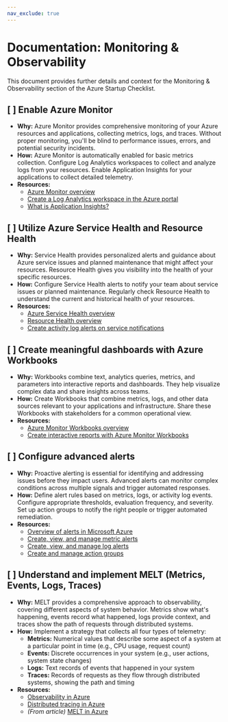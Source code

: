 ```yaml
---
nav_exclude: true
---
```


# Documentation: Monitoring & Observability

This document provides further details and context for the Monitoring & Observability section of the Azure Startup Checklist.

## [ ] Enable Azure Monitor

*   **Why:** Azure Monitor provides comprehensive monitoring of your Azure resources and applications, collecting metrics, logs, and traces. Without proper monitoring, you'll be blind to performance issues, errors, and potential security incidents.
*   **How:** Azure Monitor is automatically enabled for basic metrics collection. Configure Log Analytics workspaces to collect and analyze logs from your resources. Enable Application Insights for your applications to collect detailed telemetry.
*   **Resources:**
    *   [Azure Monitor overview](https://learn.microsoft.com/en-us/azure/azure-monitor/overview)
    *   [Create a Log Analytics workspace in the Azure portal](https://learn.microsoft.com/en-us/azure/azure-monitor/logs/quick-create-workspace)
    *   [What is Application Insights?](https://learn.microsoft.com/en-us/azure/azure-monitor/app/app-insights-overview)

## [ ] Utilize Azure Service Health and Resource Health

*   **Why:** Service Health provides personalized alerts and guidance about Azure service issues and planned maintenance that might affect your resources. Resource Health gives you visibility into the health of your specific resources.
*   **How:** Configure Service Health alerts to notify your team about service issues or planned maintenance. Regularly check Resource Health to understand the current and historical health of your resources.
*   **Resources:**
    *   [Azure Service Health overview](https://learn.microsoft.com/en-us/azure/service-health/service-health-overview)
    *   [Resource Health overview](https://learn.microsoft.com/en-us/azure/service-health/resource-health-overview)
    *   [Create activity log alerts on service notifications](https://learn.microsoft.com/en-us/azure/service-health/alerts-activity-log-service-notifications)

## [ ] Create meaningful dashboards with Azure Workbooks

*   **Why:** Workbooks combine text, analytics queries, metrics, and parameters into interactive reports and dashboards. They help visualize complex data and share insights across teams.
*   **How:** Create Workbooks that combine metrics, logs, and other data sources relevant to your applications and infrastructure. Share these Workbooks with stakeholders for a common operational view.
*   **Resources:**
    *   [Azure Monitor Workbooks overview](https://learn.microsoft.com/en-us/azure/azure-monitor/visualize/workbooks-overview)
    *   [Create interactive reports with Azure Monitor Workbooks](https://learn.microsoft.com/en-us/azure/azure-monitor/visualize/workbooks-create-workbook)

## [ ] Configure advanced alerts

*   **Why:** Proactive alerting is essential for identifying and addressing issues before they impact users. Advanced alerts can monitor complex conditions across multiple signals and trigger automated responses.
*   **How:** Define alert rules based on metrics, logs, or activity log events. Configure appropriate thresholds, evaluation frequency, and severity. Set up action groups to notify the right people or trigger automated remediation.
*   **Resources:**
    *   [Overview of alerts in Microsoft Azure](https://learn.microsoft.com/en-us/azure/azure-monitor/alerts/alerts-overview)
    *   [Create, view, and manage metric alerts](https://learn.microsoft.com/en-us/azure/azure-monitor/alerts/alerts-metric)
    *   [Create, view, and manage log alerts](https://learn.microsoft.com/en-us/azure/azure-monitor/alerts/alerts-log)
    *   [Create and manage action groups](https://learn.microsoft.com/en-us/azure/azure-monitor/alerts/action-groups)

## [ ] Understand and implement MELT (Metrics, Events, Logs, Traces)

*   **Why:** MELT provides a comprehensive approach to observability, covering different aspects of system behavior. Metrics show what's happening, events record what happened, logs provide context, and traces show the path of requests through distributed systems.
*   **How:** Implement a strategy that collects all four types of telemetry:
    *   **Metrics:** Numerical values that describe some aspect of a system at a particular point in time (e.g., CPU usage, request count)
    *   **Events:** Discrete occurrences in your system (e.g., user actions, system state changes)
    *   **Logs:** Text records of events that happened in your system
    *   **Traces:** Records of requests as they flow through distributed systems, showing the path and timing
*   **Resources:**
    *   [Observability in Azure](https://learn.microsoft.com/en-us/azure/architecture/best-practices/observability)
    *   [Distributed tracing in Azure](https://learn.microsoft.com/en-us/azure/azure-monitor/app/distributed-tracing)
    *   *(From article)* [MELT in Azure](https://techcommunity.microsoft.com/blog/startupsatmicrosoftblog/azure-monitor--melt-a-comprehensive-approach-to-cloud-observability/4251166)
